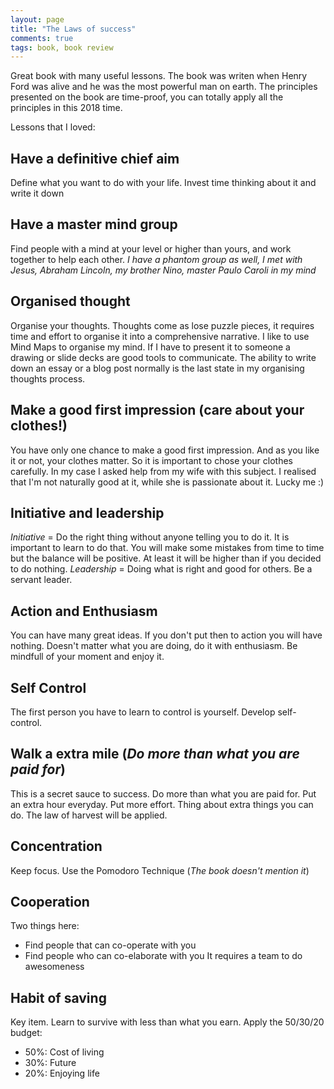 ```yaml
---
layout: page
title: "The Laws of success"
comments: true
tags: book, book review
---
```


Great book with many useful lessons. The book was writen when Henry Ford was alive and he was the most powerful man on earth.
The principles presented on the book are time-proof, you can totally apply all the principles in this 2018 time.

Lessons that I loved:

## Have a definitive chief aim

Define what you want to do with your life. Invest time thinking about it and write it down

## Have a master mind group
Find people with a mind at your level or higher than yours, and work together to help each other.
_I have a phantom group as well, I met with Jesus, Abraham Lincoln, my brother Nino, master Paulo Caroli in my mind_

## Organised thought
Organise your thoughts. Thoughts come as lose puzzle pieces, it requires time and effort to organise it into a comprehensive narrative.
I like to use Mind Maps to organise my mind. If I have to present it to someone a drawing or slide decks are good tools to communicate.
The ability to write down an essay or a blog post normally is the last state in my organising thoughts process.

## Make a good first impression (care about your clothes!)
You have only one chance to make a good first impression. And as you like it or not,
your clothes matter. So it is important to chose your clothes carefully. In my case I asked help from my wife with this subject. I realised that I'm not naturally good at it, while she is passionate about it. Lucky me :)

## Initiative and leadership
*Initiative* = Do the right thing without anyone telling you to do it.
It is important to learn to do that. You will make some mistakes from time to time but the balance will be positive. At least it will be higher than if you decided to do nothing.
*Leadership* = Doing what is right and good for others. Be a servant leader.

## Action and Enthusiasm
You can have many great ideas. If you don't put then to action you will have nothing.
Doesn't matter what you are doing, do it with enthusiasm. Be mindfull of your moment and enjoy it.

## Self Control
The first person you have to learn to control is yourself. Develop self-control.

## Walk a extra mile (_Do more than what you are paid for_)
This is a secret sauce to success. Do more than what you are paid for. Put an extra hour everyday. Put more effort. Thing about extra things you can do. The law of harvest will be applied.

## Concentration
Keep focus. Use the Pomodoro Technique (_The book doesn't mention it_)

## Cooperation
Two things here:
  * Find people that can co-operate with you
  * Find people who can co-elaborate with you
It requires a team to do awesomeness

## Habit of saving
Key item. Learn to survive with less than what you earn.
Apply the 50/30/20 budget:
  * 50%: Cost of living
  * 30%: Future
  * 20%: Enjoying life
